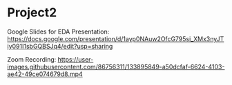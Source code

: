 # Project2

Google Slides for EDA Presentation: https://docs.google.com/presentation/d/1ayp0NAuw2OfcG795si_XMx3nyJTiy091I1sbGQBSJq4/edit?usp=sharing

Zoom Recording: https://user-images.githubusercontent.com/86756311/133895849-a50dcfaf-6624-4103-ae42-49ce074679d8.mp4

